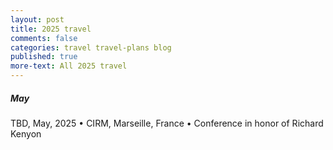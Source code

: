 ```yaml
---
layout: post
title: 2025 travel
comments: false
categories: travel travel-plans blog
published: true
more-text: All 2025 travel
---
```


<!-- ##### January -->

<!--more-->

<!-- ##### February -->

<!-- ##### March -->

<!-- ##### April -->

##### May

TBD, May, 2025 &bull; 
CIRM, Marseille, France &bull;
Conference in honor of Richard Kenyon

<!-- ##### June -->

<!-- ##### July -->

<!-- ##### August -->

<!-- ##### September -->

<!-- ##### October  -->

<!-- ##### November -->

<!-- ##### December -->
